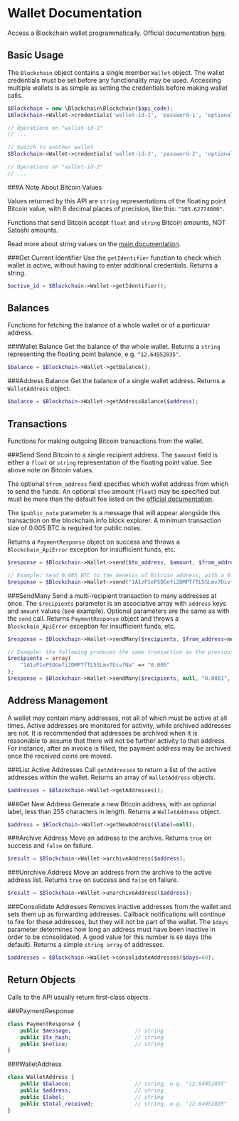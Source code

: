 Wallet Documentation
===================
Access a Blockchain wallet programmatically. Official documentation [here](https://blockchain.info/api/blockchain_wallet_api).

Basic Usage
-----------
The `Blockchain` object contains a single member `Wallet` object. The wallet credentials must be set before any functionality may be used. Accessing multiple wallets is as simple as setting the credentials before making wallet calls.

```php
$Blockchain = new \Blockchain\Blockchain($api_code);
$Blockchain->Wallet->credentials('wallet-id-1', 'password-1', 'optional 2nd password');

// Operations on "wallet-id-1"
// ...

// Switch to another wallet
$Blockchain->Wallet->credentials('wallet-id-2', 'password-2', 'optional 2nd password');

// Operations on "wallet-id-2"
// ...
```

###A Note About Bitcoin Values

Values returned by this API are `string` representations of the floating point Bitcoin value, with 8 decimal places of precision, like this: `"105.62774000"`.

Functions that send Bitcoin accept `float` and `string` Bitcoin amounts, NOT Satoshi amounts.

Read more about string values on the [main documentation](../README.md).


###Get Current Identifier
Use the `getIdentifier` function to check which wallet is active, without having to enter additional credentials. Returns a string.

```php
$active_id = $Blockchain->Wallet->getIdentifier();
```


Balances
--------
Functions for fetching the balance of a whole wallet or of a particular address.


###Wallet Balance
Get the balance of the whole wallet. Returns a `string` representing the floating point balance, e.g. `"12.64952835"`.

```php
$balance = $Blockchain->Wallet->getBalance();
```


###Address Balance
Get the balance of a single wallet address. Returns a `WalletAddress` object.

```php
$balance = $Blockchain->Wallet->getAddressBalance($address);
```


Transactions
------------
Functions for making outgoing Bitcoin transactions from the wallet.

###Send
Send Bitcoin to a single recipient address. The `$amount` field is either a `float` or `string` representation of the floating point value. See above note on Bitcoin values.

The optional `$from_address` field specifies which wallet address from which to send the funds. An optional `$fee` amount (`float`) may be specified but must be more than the default fee listed on the [official documentation](https://blockchain.info/api/blockchain_wallet_api).

The `$public_note` parameter is a message that will appear alongside this transaction on the blockchain.info block explorer. A minimum transaction size of 0.005 BTC is required for public notes.

Returns a `PaymentResponse` object on success and throws a `Blockchain_ApiError` exception for insufficient funds, etc.

```php
$response = $Blockchain->Wallet->send($to_address, $amount, $from_address=null, $fee=null, $public_note=null);

// Example: Send 0.005 BTC to the Genesis of Bitcoin address, with a 0.0001 BTC fee and a public note
$response = $Blockchain->Wallet->send("1A1zP1eP5QGefi2DMPTfTL5SLmv7DivfNa", "0.005", null, "0.0001", "Here you go, Satoshi!");
```

###SendMany
Send a multi-recipient transaction to many addresses at once. The `$recipients` parameter is an associative array with `address` keys and `amount` values (see example). Optional parameters are the same as with the `send` call. Returns `PaymentResponse` object and throws a `Blockchain_ApiError` exception for insufficient funds, etc.
```php
$response = $Blockchain->Wallet->sendMany($recipients, $from_address=null, $fee=null, $public_note=null);

// Example: the following produces the same transaction as the previous example.
$recipients = array(
    "1A1zP1eP5QGefi2DMPTfTL5SLmv7DivfNa" => "0.005"
);
$response = $Blockchain->Wallet->sendMany($recipients, null, "0.0001", "Here you go, Satoshi!");
```


Address Management
------------------
A wallet may contain many addresses, not all of which must be active at all times. Active addresses are monitored for activity, while archived addresses are not. It is recommended that addresses be archived when it is reasonable to assume that there will not be further activity to that address. For instance, after an invoice is filled, the payment address may be archived once the received coins are moved.


###List Active Addresses
Call `getAddresses` to return a list of the active addresses within the wallet. Returns an array of `WalletAddress` objects.

```php
$addresses = $Blockchain->Wallet->getAddresses();
```


###Get New Address
Generate a new Bitcoin address, with an optional label, less than 255 characters in length. Returns a `WalletAddress` object.

```php
$address = $Blockchain->Wallet->getNewAddress($label=null);
```


###Archive Address
Move an address to the archive. Returns `true` on success and `false` on failure.

```php
$result = $Blockchain->Wallet->archiveAddress($address);
```


###Unrchive Address
Move an address from the archive to the active address list. Returns `true` on success and `false` on failure.

```php
$result = $Blockchain->Wallet->unarchiveAddress($address);
```


###Consolidate Addresses
Removes inactive addresses from the wallet and sets them up as forwarding addresses. Callback notifications will continue to fire for these addresses, but they will not be part of the wallet. The `$days` parameter determines how long an address must have been inactive in order to be consolidated. A good value for this number is `60` days (the default). Returns a simple `string array` of addresses.

```php
$addresses = $Blockchain->Wallet->consolidateAddresses($days=60);
```


Return Objects
--------------

Calls to the API usually return first-class objects.

###PaymentResponse

```php
class PaymentResponse {
    public $message;                    // string
    public $tx_hash;                    // string
    public $notice;                     // string
}
```

###WalletAddress

```php
class WalletAddress {
    public $balance;                    // string, e.g. "12.64952835"
    public $address;                    // string
    public $label;                      // string
    public $total_received;             // string, e.g. "12.64952835"
}
```

